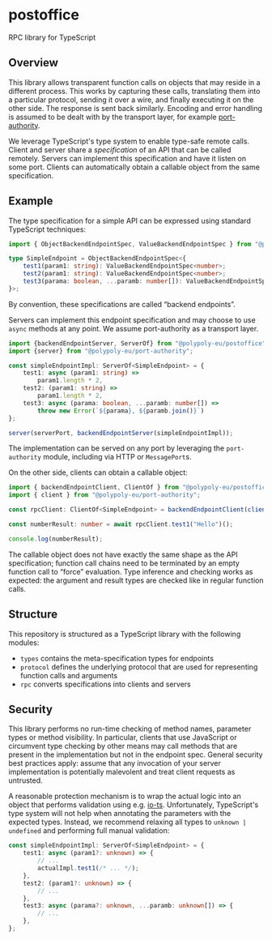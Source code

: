# postoffice

RPC library for TypeScript

## Overview

This library allows transparent function calls on objects that may reside in a
different process. This works by capturing these calls, translating them into a
particular protocol, sending it over a wire, and finally executing it on the
other side. The response is sent back similarly. Encoding and error handling
is assumed to be dealt with by the transport layer, for example
[port-authority](../port-authority/).

We leverage TypeScript's type system to enable type-safe remote calls. Client
and server share a _specification_ of an API that can be called remotely.
Servers can implement this specification and have it listen on some port.
Clients can automatically obtain a callable object from the same specification.

## Example

The type specification for a simple API can be expressed using standard
TypeScript techniques:

```typescript
import { ObjectBackendEndpointSpec, ValueBackendEndpointSpec } from "@polypoly-eu/postoffice";

type SimpleEndpoint = ObjectBackendEndpointSpec<{
    test1(param1: string): ValueBackendEndpointSpec<number>;
    test2(param1: string): ValueBackendEndpointSpec<number>;
    test3(parama: boolean, ...paramb: number[]): ValueBackendEndpointSpec<string>;
}>;
```

By convention, these specifications are called “backend endpoints”.

Servers can implement this endpoint specification and may choose to use `async`
methods at any point. We assume port-authority as a transport layer.

```typescript
import {backendEndpointServer, ServerOf} from "@polypoly-eu/postoffice";
import {server} from "@polypoly-eu/port-authority";

const simpleEndpointImpl: ServerOf<SimpleEndpoint> = {
    test1: async (param1: string) =>
        param1.length * 2,
    test2: (param1: string) =>
        param1.length * 2,
    test3: async (parama: boolean, ...paramb: number[]) =>
        throw new Error(`${parama}, ${paramb.join()}`)
};

server(serverPort, backendEndpointServer(simpleEndpointImpl));
```

The implementation can be served on any port by leveraging the `port-authority`
module, including via HTTP or `MessagePort`s.

On the other side, clients can obtain a callable object:

```typescript
import { backendEndpointClient, ClientOf } from "@polypoly-eu/postoffice";
import { client } from "@polypoly-eu/port-authority";

const rpcClient: ClientOf<SimpleEndpoint> = backendEndpointClient(client(clientPort));

const numberResult: number = await rpcClient.test1("Hello")();

console.log(numberResult);
```

The callable object does not have exactly the same shape as the API
specification; function call chains need to be terminated by an empty function
call to “force” evaluation. Type inference and checking works as expected: the
argument and result types are checked like in regular function calls.

## Structure

This repository is structured as a TypeScript library with the following modules:

-   `types` contains the meta-specification types for endpoints
-   `protocol` defines the underlying protocol that are used for representing
    function calls and arguments
-   `rpc` converts specifications into clients and servers

## Security

This library performs no run-time checking of method names, parameter types or
method visibility. In particular, clients that use JavaScript or circumvent
type checking by other means may call methods that are present in the
implementation but not in the endpoint spec. General security best practices
apply: assume that any invocation of your server implementation is potentially
malevolent and treat client requests as untrusted.

A reasonable protection mechanism is to wrap the actual logic into an object
that performs validation using e.g. [io-ts](https://github.com/gcanti/io-ts).
Unfortunately, TypeScript's type system will not help when annotating the
parameters with the expected types. Instead, we recommend relaxing all types to
`unknown | undefined` and performing full manual validation:

```typescript
const simpleEndpointImpl: ServerOf<SimpleEndpoint> = {
    test1: async (param1?: unknown) => {
        // ...
        actualImpl.test1(/* ... */);
    },
    test2: (param1?: unknown) => {
        // ...
    },
    test3: async (parama?: unknown, ...paramb: unknown[]) => {
        // ...
    },
};
```
